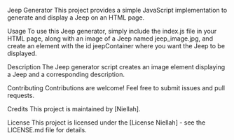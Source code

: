 Jeep Generator
This project provides a simple JavaScript implementation to generate and display a Jeep on an HTML page.

Usage
To use this Jeep generator, simply include the index.js file in your HTML page, along with an image of a Jeep named jeep_image.jpg, and create an element with the id jeepContainer where you want the Jeep to be displayed.

Description
The Jeep generator script creates an image element displaying a Jeep and a corresponding description.

Contributing
Contributions are welcome! Feel free to submit issues and pull requests.

Credits
This project is maintained by [Niellah].

License
This project is licensed under the [License Niellah] - see the LICENSE.md file for details.